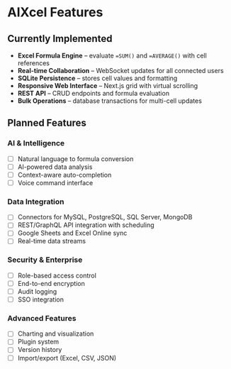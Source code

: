 # AIXcel Features

## Currently Implemented

- **Excel Formula Engine** – evaluate `=SUM()` and `=AVERAGE()` with cell references
- **Real-time Collaboration** – WebSocket updates for all connected users
- **SQLite Persistence** – stores cell values and formatting
- **Responsive Web Interface** – Next.js grid with virtual scrolling
- **REST API** – CRUD endpoints and formula evaluation
- **Bulk Operations** – database transactions for multi-cell updates

## Planned Features

### AI & Intelligence
- [ ] Natural language to formula conversion
- [ ] AI-powered data analysis
- [ ] Context-aware auto-completion
- [ ] Voice command interface

### Data Integration
- [ ] Connectors for MySQL, PostgreSQL, SQL Server, MongoDB
- [ ] REST/GraphQL API integration with scheduling
- [ ] Google Sheets and Excel Online sync
- [ ] Real-time data streams

### Security & Enterprise
- [ ] Role-based access control
- [ ] End-to-end encryption
- [ ] Audit logging
- [ ] SSO integration

### Advanced Features
- [ ] Charting and visualization
- [ ] Plugin system
- [ ] Version history
- [ ] Import/export (Excel, CSV, JSON)
